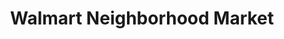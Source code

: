 ---
title: "Walmart Neighborhood Market"
url: /oklahoma-city/walmart-neighborhood-market/
shop: Supermarkt
---